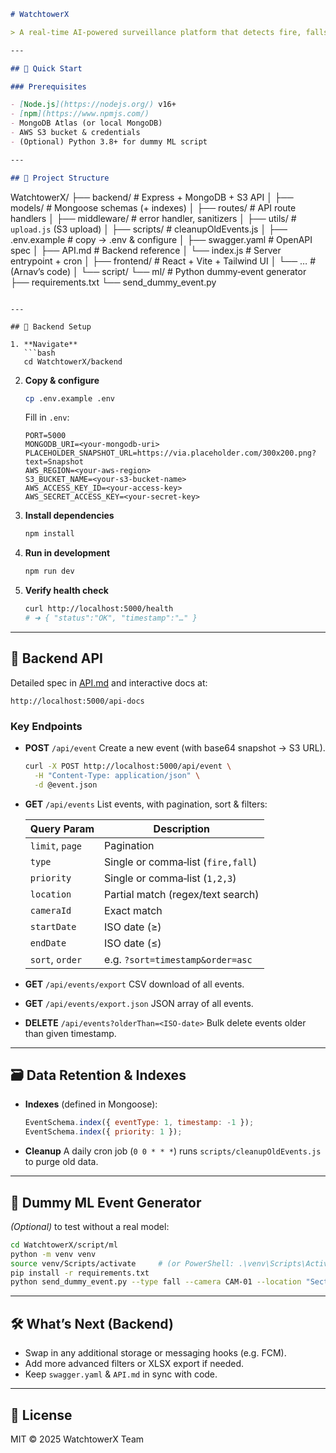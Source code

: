 ```markdown
# WatchtowerX

> A real‑time AI‑powered surveillance platform that detects fire, falls, and fights, stores events in MongoDB, uploads snapshots to S3, and serves alerts via a React frontend.

---

## 🚀 Quick Start

### Prerequisites

- [Node.js](https://nodejs.org/) v16+  
- [npm](https://www.npmjs.com/)  
- MongoDB Atlas (or local MongoDB)  
- AWS S3 bucket & credentials  
- (Optional) Python 3.8+ for dummy ML script  

---

## 📁 Project Structure

```

WatchtowerX/
├── backend/             # Express + MongoDB + S3 API
│   ├── models/          # Mongoose schemas (+ indexes)
│   ├── routes/          # API route handlers
│   ├── middleware/      # error handler, sanitizers
│   ├── utils/           # `upload.js` (S3 upload)
│   ├── scripts/         # cleanupOldEvents.js
│   ├── .env.example     # copy → .env & configure
│   ├── swagger.yaml     # OpenAPI spec
│   ├── API.md           # Backend reference
│   └── index.js         # Server entrypoint + cron
│
├── frontend/            # React + Vite + Tailwind UI
│   └── …                # (Arnav’s code)
│
└── script/
└── ml/              # Python dummy‑event generator
├── requirements.txt
└── send\_dummy\_event.py

````

---

## 🔧 Backend Setup

1. **Navigate**  
   ```bash
   cd WatchtowerX/backend
````

2. **Copy & configure**

   ```bash
   cp .env.example .env
   ```

   Fill in `.env`:

   ```env
   PORT=5000
   MONGODB_URI=<your‑mongodb‑uri>
   PLACEHOLDER_SNAPSHOT_URL=https://via.placeholder.com/300x200.png?text=Snapshot
   AWS_REGION=<your-aws-region>
   S3_BUCKET_NAME=<your-s3-bucket-name>
   AWS_ACCESS_KEY_ID=<your-access-key>
   AWS_SECRET_ACCESS_KEY=<your-secret-key>
   ```

3. **Install dependencies**

   ```bash
   npm install
   ```

4. **Run in development**

   ```bash
   npm run dev
   ```

5. **Verify health check**

   ```bash
   curl http://localhost:5000/health
   # ➜ { "status":"OK", "timestamp":"…" }
   ```

---

## 📑 Backend API

Detailed spec in [API.md](backend/API.md) and interactive docs at:

```
http://localhost:5000/api-docs
```

### Key Endpoints

* **POST** `/api/event`
  Create a new event (with base64 snapshot → S3 URL).

  ```bash
  curl -X POST http://localhost:5000/api/event \
    -H "Content-Type: application/json" \
    -d @event.json
  ```

* **GET** `/api/events`
  List events, with pagination, sort & filters:

  | Query Param     | Description                        |
  | --------------- | ---------------------------------- |
  | `limit`, `page` | Pagination                         |
  | `type`          | Single or comma‑list (`fire,fall`) |
  | `priority`      | Single or comma‑list (`1,2,3`)     |
  | `location`      | Partial match (regex/text search)  |
  | `cameraId`      | Exact match                        |
  | `startDate`     | ISO date (≥)                       |
  | `endDate`       | ISO date (≤)                       |
  | `sort`, `order` | e.g. `?sort=timestamp&order=asc`   |

* **GET** `/api/events/export`
  CSV download of all events.

* **GET** `/api/events/export.json`
  JSON array of all events.

* **DELETE** `/api/events?olderThan=<ISO-date>`
  Bulk delete events older than given timestamp.

---

## 🗃️ Data Retention & Indexes

* **Indexes** (defined in Mongoose):

  ```js
  EventSchema.index({ eventType: 1, timestamp: -1 });
  EventSchema.index({ priority: 1 });
  ```
* **Cleanup**
  A daily cron job (`0 0 * * *`) runs `scripts/cleanupOldEvents.js` to purge old data.

---

## 🐍 Dummy ML Event Generator

*(Optional)* to test without a real model:

```bash
cd WatchtowerX/script/ml
python -m venv venv
source venv/Scripts/activate     # (or PowerShell: .\venv\Scripts\Activate.ps1)
pip install -r requirements.txt
python send_dummy_event.py --type fall --camera CAM-01 --location "Sector 7"
```

---

## 🛠️ What’s Next (Backend)

* Swap in any additional storage or messaging hooks (e.g. FCM).
* Add more advanced filters or XLSX export if needed.
* Keep `swagger.yaml` & `API.md` in sync with code.

---

## 📄 License

MIT © 2025 WatchtowerX Team

```
```
